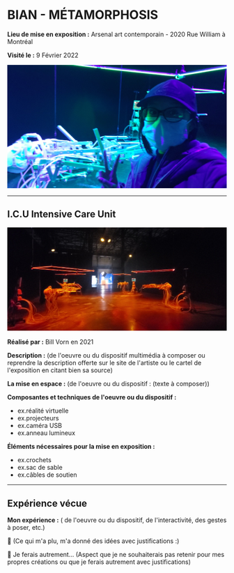 # BIAN - MÉTAMORPHOSIS

 **Lieu de mise en exposition :** Arsenal art contemporain - 2020 Rue William à Montréal
 
 **Visité le :** 9 Février 2022
 
 ![selfie](photographies/bian_icu_selfie.jpg)
 
 ---

## I.C.U Intensive Care Unit

 ![complet](photographies/bian_icu_oeuvre_complet.jpg)

 **Réalisé par :** Bill Vorn en 2021

 **Description :** (de l'oeuvre ou du dispositif multimédia à composer ou reprendre la description offerte sur le site de l'artiste ou le cartel de l'exposition en citant bien sa source)

 **La mise en espace :** (de l'oeuvre ou du dispositif : (texte à composer))

 **Composantes et techniques de l'oeuvre ou du dispositif :** 
 - ex.réalité virtuelle
 - ex.projecteurs
 - ex.caméra USB
 - ex.anneau lumineux

 **Éléments nécessaires pour la mise en exposition :**
 - ex.crochets
 - ex.sac de sable
 - ex.câbles de soutien

---

 ## Expérience vécue

 **Mon expérience :** ( de l'oeuvre ou du dispositif, de l'interactivité, des gestes à poser, etc.)

 💛 (Ce qui m'a plu, m'a donné des idées avec justifications :)
 
 🤔 Je ferais autrement... (Aspect que je ne souhaiterais pas retenir pour mes propres créations ou que je ferais autrement avec justifications)

